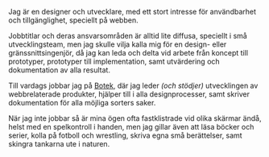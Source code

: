 Jag är en designer och utvecklare, med ett stort intresse för användbarhet och tillgänglighet, speciellt på webben.

Jobbtitlar och deras ansvarsområden är alltid lite diffusa, speciellt i små utvecklingsteam, men jag skulle vilja kalla mig för en design- eller gränssnittsingenjör, då jag kan leda och delta vid arbete från koncept till prototyper, prototyper till implementation, samt utvärdering och dokumentation av alla resultat.

Till vardags jobbar jag på [Botek](https://botek.se), där jag leder <i>(och stödjer)</i> utvecklingen av webbrelaterade produkter, hjälper till i alla designprocesser, samt skriver dokumentation för alla möjliga sorters saker.

När jag inte jobbar så är mina ögen ofta fastklistrade vid olika skärmar ändå, helst med en spelkontroll i handen, men jag gillar även att läsa böcker och serier, kolla på fotboll och wrestling, skriva egna små berättelser, samt skingra tankarna ute i naturen.
